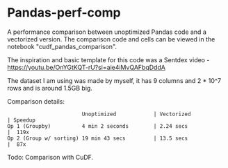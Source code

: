# Pandas-perf-comp
A performance comparison between unoptimized Pandas code and a vectorized version. The comparison code and cells can be viewed in the notebook "cudf_pandas_comparison".

The inspiration and basic template for this code was a Sentdex video - https://youtu.be/OnYGtKQT-rU?si=aie4iMvQAFbqDddA

The dataset I am using was made by myself, it has 9 columns and 2 * 10^7 rows and is around 1.5GB big.

Comparison details:

                            Unoptimized            | Vectorized           | Speedup
    Op 1 (Groupby)          4 min 2 seconds        | 2.24 secs            |  119x
    Op 2 (Group w/ sorting) 19 min 43 secs         | 13.5 secs            |  87x

Todo:
Comparison with CuDF.

